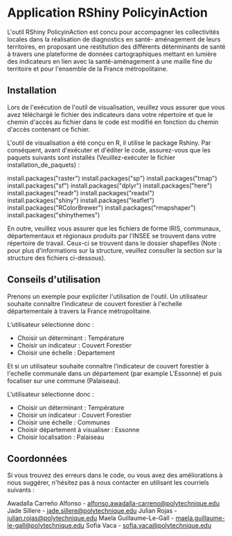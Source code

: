 # Application RShiny PolicyinAction

L'outil RShiny PolicyinAction est concu pour accompagner les collectivités locales dans la réalisation de diagnostics en santé- aménagement de leurs territoires, en proposant une restitution des différents déterminants de santé à travers une plateforme de données cartographiques mettant en lumière des indicateurs en lien avec la santé-aménagement à une maille fine du territoire et pour l'ensemble de la France métropolitaine.

## Installation

Lors de l'exécution de l'outil de visualisation, veuillez vous assurer que vous avez téléchargé le fichier des indicateurs dans votre répertoire et que le chemin d'accès au fichier dans le code est modifié en fonction du chemin d'accès contenant ce fichier.

L'outil de visualisation a été conçu en R, il utilise le package Rshiny. Par conséquent, avant d'exécuter et d'éditer le code, assurez-vous que les paquets suivants sont installés (Veuillez-exécuter le fichier installation_de_paquets) :

install.packages("raster")
install.packages("sp")
install.packages("tmap")
install.packages("sf")
install.packages("dplyr")
install.packages("here")
install.packages("readr")
install.packages("readxl")
install.packages("shiny")
install.packages("leaflet")
install.packages("RColorBrewer")
install.packages("rmapshaper")
install.packages("shinythemes")

En outre, veuillez vous assurer que les fichiers de forme IRIS, communaux, départementaux et régionaux produits par l'INSEE se trouvent dans votre répertoire de travail. Ceux-ci se trouvent dans le dossier shapefiles (Note : pour plus d'informations sur la structure, veuillez consulter la section sur la structure des fichiers ci-dessous).

## Conseils d'utilisation

Prenons un exemple pour expliciter l'utilisation de l'outil. Un utilisateur souhaite connaître l’indicateur de couvert forestier à l'echelle départementale à travers la France métropolitaine. 

L’utilisateur sélectionne donc :
 
* Choisir un déterminant : Température
* Choisir un indicateur : Couvert Forestier
* Choisir une échelle : Departement

Et si un utilisateur souhaite connaître l’indicateur de couvert forestier à l'echelle communale dans un département (par example L'Essonne) et puis focaliser sur une commune (Palaiseau). 

L’utilisateur sélectionne donc :
 
* Choisir un déterminant : Température
* Choisir un indicateur : Couvert Forestier
* Choisir une échelle : Communes
* Choisir département à visualiser : Essonne
* Choisir localisation : Palaiseau

## Coordonnées

Si vous trouvez des erreurs dans le code, ou vous avez des améliorations à nous suggérer, n'hésitez pas à nous contacter en utilisant les courriels suivants : 

Awadalla Carreño Alfonso - alfonso.awadalla-carreno@polytechnique.edu
Jade Sillere - jade.sillere@polytechnique.edu
Julian Rojas - julian.rojas@polytechnique.edu
Maela Guillaume-Le-Gall - maela.guillaume-le-gall@polytechnique.edu
Sofia Vaca - sofia.vaca@polytechnique.edu